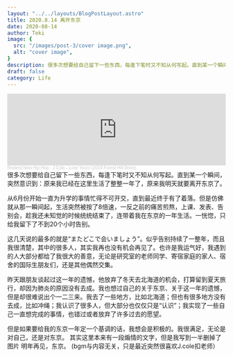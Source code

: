 ```yaml
---
layout: "../../layouts/BlogPostLayout.astro"
title: 2020.8.14 离开东京
date: 2020-08-14
author: Teki
image: {
  src: "/images/post-3/cover image.png",
  alt: "cover image",
}
description: 很多次想要给自己留下一些东西，每逢下笔时又不知从何写起。直到某一个瞬间，突然意识到：原来我已经在这里生活了整整一年了，原来我明天就要离开东京了。
draft: false
category: Life
---
```

<iframe width="100%" height="166" scrolling="no" frameborder="no" allow="autoplay" src="https://w.soundcloud.com/player/?url=https%3A//api.soundcloud.com/tracks/185759340&color=%23393f42&auto_play=true&hide_related=false&show_comments=true&show_user=true&show_reposts=false&show_teaser=true"></iframe><div style="font-size: 10px; color: #cccccc;line-break: anywhere;word-break: normal;overflow: hidden;white-space: nowrap;text-overflow: ellipsis; font-family: Interstate,Lucida Grande,Lucida Sans Unicode,Lucida Sans,Garuda,Verdana,Tahoma,sans-serif;font-weight: 100;"><a href="https://soundcloud.com/realest-new-hip-hop" title="Realest New Hip Hop" target="_blank" style="color: #cccccc; text-decoration: none;">Realest New Hip Hop</a> · <a href="https://soundcloud.com/realest-new-hip-hop/j-cole-love-yourz-2014-forest-hill-drive" title="J Cole - Love Yourz (2014 Forest Hill Drive)" target="_blank" style="color: #cccccc; text-decoration: none;">J Cole - Love Yourz (2014 Forest Hill Drive)</a></div>
很多次想要给自己留下一些东西，每逢下笔时又不知从何写起。直到某一个瞬间，突然意识到：原来我已经在这里生活了整整一年了，原来我明天就要离开东京了。

从6月份开始一直为升学的事情忙得不可开交，直到最近终于有了着落。但是仿佛就从那一瞬间起，生活突然被按了8倍速，一反之前的痛苦煎熬，上课、发表、告别会，趁我还未知觉的时候统统结束了，连带着我在东京的一年生活。一恍惚，只给我留下了不到20个小时告别。

这几天说的最多的就是“またどこで会いましょう”。似乎告别持续了一整年，而且我很清楚，其中的很多人，其实我再也没有机会再见了。也许是我运气好，我遇到的人大部分都给了我很大的善意，无论是研究室的老师同学、寄宿家庭的家人、宿舍的国际生朋友们，还是其他偶然交集。

昨天跟朋友谈起过这一年的遗憾，他放弃了冬天去北海道的机会，打算留到夏天旅行，却因为肺炎的原因没有去成。我也想过自己的关于东京、关于这一年的遗憾，但是却很难说出个一二三来。我去了一些地方，比如北海道；但也有很多地方没有去成，比如冲绳；我认识了很多人，但大部分也仅仅只是“认识”；我实现了一些自己一直想完成的事情，也错过或者放弃了许多过去的愿望。

但是如果要给我的东京一年定一个基调的话，我想会是积极的。我很满足，无论是对自己，还是对东京。
其实这里本来有一段煽情的文字，但是我写到一半删掉了图片
明年再见，东京。
(bgm与内容无关，只是最近突然很喜欢J.cole扣老师）
